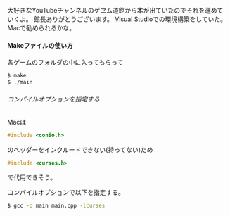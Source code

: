大好きなYouTubeチャンネルのゲヱム道館から本が出ていたのでそれを進めていくよ。
館長ありがとうございます。
Visual Studioでの環境構築をしていた。
Macで勧められるかな。

#### Makeファイルの使い方
各ゲームのフォルダの中に入ってもらって
```sh
$ make
$ ./main
```

###### コンパイルオプションを指定する
Macは
```c
#include <conio.h>
```
のヘッダーをインクルードできない(持ってない)ため
```c
#include <curses.h>
```
で代用できそう。

コンパイルオプションで以下を指定する。
```sh
$ gcc -o main main.cpp -lcurses
```
